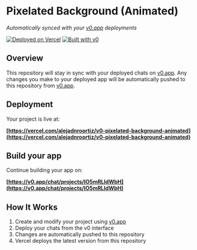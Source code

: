 # Pixelated Background (Animated)

*Automatically synced with your [v0.app](https://v0.app) deployments*

[![Deployed on Vercel](https://img.shields.io/badge/Deployed%20on-Vercel-black?style=for-the-badge&logo=vercel)](https://vercel.com/alejadnroortiz/v0-pixelated-background-animated)
[![Built with v0](https://img.shields.io/badge/Built%20with-v0.app-black?style=for-the-badge)](https://v0.app/chat/projects/IO5mRLldWbH)

## Overview

This repository will stay in sync with your deployed chats on [v0.app](https://v0.app).
Any changes you make to your deployed app will be automatically pushed to this repository from [v0.app](https://v0.app).

## Deployment

Your project is live at:

**[https://vercel.com/alejadnroortiz/v0-pixelated-background-animated](https://vercel.com/alejadnroortiz/v0-pixelated-background-animated)**

## Build your app

Continue building your app on:

**[https://v0.app/chat/projects/IO5mRLldWbH](https://v0.app/chat/projects/IO5mRLldWbH)**

## How It Works

1. Create and modify your project using [v0.app](https://v0.app)
2. Deploy your chats from the v0 interface
3. Changes are automatically pushed to this repository
4. Vercel deploys the latest version from this repository